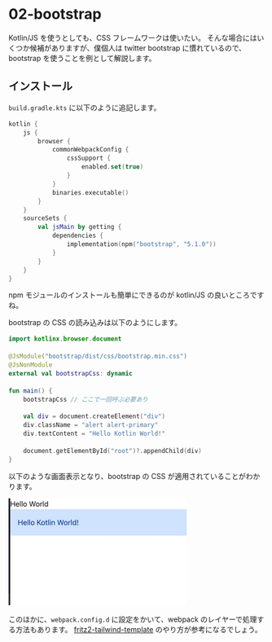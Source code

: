 # 02-bootstrap

Kotlin/JS を使うとしても、CSS フレームワークは使いたい。
そんな場合にはいくつか候補がありますが、僕個人は twitter bootstrap に慣れているので、bootstrap を使うことを例として解説します。

## インストール

`build.gradle.kts` に以下のように追記します。

```kotlin
kotlin {
    js {
        browser {
            commonWebpackConfig {
                cssSupport {
                    enabled.set(true)
                }
            }
            binaries.executable()
        }
    }
    sourceSets {
        val jsMain by getting {
            dependencies {
                implementation(npm("bootstrap", "5.1.0"))
            }
        }
    }
}
```

npm モジュールのインストールも簡単にできるのが kotlin/JS の良いところですね。

bootstrap の CSS の読み込みは以下のようにします。

```kotlin
import kotlinx.browser.document

@JsModule("bootstrap/dist/css/bootstrap.min.css")
@JsNonModule
external val bootstrapCss: dynamic

fun main() {
    bootstrapCss // ここで一回呼ぶ必要あり

    val div = document.createElement("div")
    div.className = "alert alert-primary"
    div.textContent = "Hello Kotlin World!"

    document.getElementById("root")?.appendChild(div)
}
```

以下のような画面表示となり、bootstrap の CSS が適用されていることがわかります。

![img.png](img.png)

このほかに、`webpack.config.d` に設定をかいて、webpack のレイヤーで処理する方法もあります。
[fritz2-tailwind-template](https://github.com/jwstegemann/fritz2-tailwind-template/tree/main) のやり方が参考になるでしょう。
